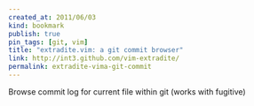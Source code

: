 ```yaml
---
created_at: 2011/06/03
kind: bookmark
publish: true
pin_tags: [git, vim]
title: "extradite.vim: a git commit browser"
link: http://int3.github.com/vim-extradite/
permalink: extradite-vima-git-commit
---
```


Browse commit log for current file within git (works with fugitive)
